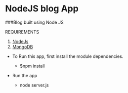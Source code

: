 # NodeJS blog App

###Blog built using Node JS

REQUIREMENTS

1. [NodeJs](https://nodejs.org/en/download)
2. [MongoDB](https://www.mongodb.org/downloads)

* To Run this app, first install the module dependencies. 
  * $npm install

* Run the app
  * node server.js 
